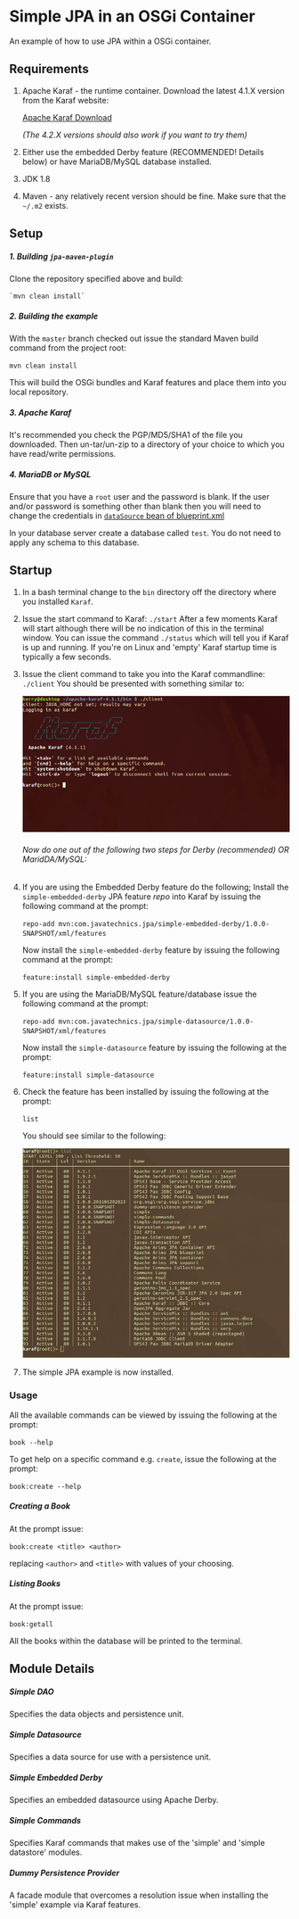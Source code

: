 # Simple JPA in an OSGi Container

An example of how to use JPA within a OSGi container.



## Requirements
1. Apache Karaf - the runtime container. Download the latest 4.1.X version from the Karaf website:

    [Apache Karaf Download](https://karaf.apache.org/download.html)

    _(The 4.2.X versions should also work if you want to try them)_

2. Either use the embedded Derby feature (RECOMMENDED! Details below) or have MariaDB/MySQL database installed. 

3. JDK 1.8

4. Maven - any relatively recent version should be fine. Make sure that the `~/.m2` exists.

## Setup

##### 1. Building `jpa-maven-plugin`
Clone the repository specified above and build:

    `mvn clean install`

##### 2. Building the example
With the `master` branch checked out issue the standard Maven build command from the project root:

`mvn clean install`

This will build the OSGi bundles and Karaf features and place them into you local repository.

##### 3. Apache Karaf
It's recommended you check the PGP/MD5/SHA1 of the file you downloaded. Then un-tar/un-zip to a directory of your choice to which you have read/write permissions.

##### 4. MariaDB or MySQL
Ensure that you have a `root` user and the password is blank. If the user and/or password is something other than blank then you will need to change the credentials in [`dataSource` bean of blueprint.xml](simple-datasource/src/main/resources/OSGI-INF/blueprint/blueprint.xml)

In your database server create a database called `test`. You do not need to apply any schema to this database.

## Startup

1. In a bash terminal change to the `bin` directory off the directory where you installed `Karaf`.

2. Issue the start command to Karaf: `./start`
After a few moments Karaf will start although there will be no indication of this in the terminal window. You can issue the command `./status` which will tell you if Karaf is up and running. If you're on Linux and 'empty' Karaf startup time is typically a few seconds.

3. Issue the client command to take you into the Karaf commandline: `./client` You should be presented with something similar to:

    ![client](pictures/client.png)

    ###### Now do _one_ out of the following two steps for Derby (recommended) _OR_ MaridDA/MySQL:

4. If you are using the Embedded Derby feature do the following; Install the `simple-embedded-derby` JPA feature _repo_ into Karaf by issuing the following command at the prompt:

    `repo-add mvn:com.javatechnics.jpa/simple-embedded-derby/1.0.0-SNAPSHOT/xml/features`

    Now install the `simple-embedded-derby` feature by issuing the following command at the prompt:

    `feature:install simple-embedded-derby`
    
5. If you are using the MariaDB/MySQL feature/database issue the following command at the prompt:

    `repo-add mvn:com.javatechnics.jpa/simple-datasource/1.0.0-SNAPSHOT/xml/features`
    
    Now install the `simple-datasource` feature by issuing the following at the prompt:

    `feature:install simple-datasource`
    
6. Check the feature has been installed by issuing the following at the prompt:

    `list`
    
    You should see similar to the following:
    
    ![bundles](pictures/list_bundles.png)
    
7. The simple JPA example is now installed.

### Usage
All the available commands can be viewed by issuing the following at the prompt:

`book --help`

To get help on a specific command e.g. `create`, issue the following at the prompt:

`book:create --help`

##### Creating a Book
At the prompt issue:

`book:create <title> <author>`

replacing `<author>` and `<title>` with values of your choosing.

##### Listing Books
At the prompt issue:

`book:getall`

All the books within the database will be printed to the terminal.

## Module Details

##### Simple DAO
Specifies the data objects and persistence unit.

##### Simple Datasource
Specifies a data source for use with a persistence unit.

##### Simple Embedded Derby
Specifies an embedded datasource using Apache Derby.

##### Simple Commands
Specifies Karaf commands that makes use of the 'simple' and 'simple datastore' modules.

##### Dummy Persistence Provider
A facade module that overcomes a resolution issue when installing the 'simple' example via Karaf features.